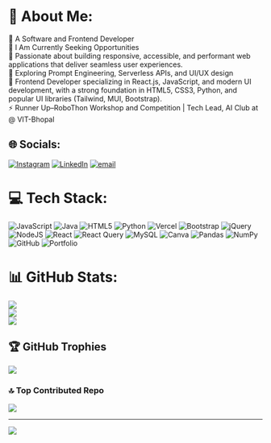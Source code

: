 # 💫 About Me:
🔭 A Software and Frontend Developer <br>👯 I Am Currently Seeking Opportunities<br>🤝 Passionate about building responsive, accessible, and performant web applications that deliver seamless user experiences.<br>🌱 Exploring Prompt Engineering, Serverless APIs, and UI/UX design<br>💬  Frontend Developer specializing in React.js, JavaScript, and modern UI development, with a strong foundation in HTML5, CSS3, Python, and popular UI libraries (Tailwind, MUI, Bootstrap).<br>⚡ Runner Up–RoboThon Workshop and Competition | Tech Lead, AI Club at @ VIT-Bhopal

## 🌐 Socials:
[![Instagram](https://img.shields.io/badge/Instagram-%23E4405F.svg?logo=Instagram&logoColor=white)](https://www.instagram.com/_isha_._24/) [![LinkedIn](https://img.shields.io/badge/LinkedIn-%230077B5.svg?logo=linkedin&logoColor=white)](https://www.linkedin.com/in/ishagurnani2408/) [![email](https://img.shields.io/badge/Email-D14836?logo=gmail&logoColor=white)](mailto:ishagurnani09@gmail.com) 

# 💻 Tech Stack:
![JavaScript](https://img.shields.io/badge/javascript-%23323330.svg?style=for-the-badge&logo=javascript&logoColor=%23F7DF1E) ![Java](https://img.shields.io/badge/java-%23ED8B00.svg?style=for-the-badge&logo=openjdk&logoColor=white) ![HTML5](https://img.shields.io/badge/html5-%23E34F26.svg?style=for-the-badge&logo=html5&logoColor=white) ![Python](https://img.shields.io/badge/python-3670A0?style=for-the-badge&logo=python&logoColor=ffdd54) ![Vercel](https://img.shields.io/badge/vercel-%23000000.svg?style=for-the-badge&logo=vercel&logoColor=white)  ![Bootstrap](https://img.shields.io/badge/bootstrap-%238511FA.svg?style=for-the-badge&logo=bootstrap&logoColor=white) ![jQuery](https://img.shields.io/badge/jquery-%230769AD.svg?style=for-the-badge&logo=jquery&logoColor=white) ![NodeJS](https://img.shields.io/badge/node.js-6DA55F?style=for-the-badge&logo=node.js&logoColor=white) ![React](https://img.shields.io/badge/react-%2320232a.svg?style=for-the-badge&logo=react&logoColor=%2361DAFB) ![React Query](https://img.shields.io/badge/-React%20Query-FF4154?style=for-the-badge&logo=react%20query&logoColor=white) ![MySQL](https://img.shields.io/badge/mysql-4479A1.svg?style=for-the-badge&logo=mysql&logoColor=white) ![Canva](https://img.shields.io/badge/Canva-%2300C4CC.svg?style=for-the-badge&logo=Canva&logoColor=white) ![Pandas](https://img.shields.io/badge/pandas-%23150458.svg?style=for-the-badge&logo=pandas&logoColor=white) ![NumPy](https://img.shields.io/badge/numpy-%23013243.svg?style=for-the-badge&logo=numpy&logoColor=white) ![GitHub](https://img.shields.io/badge/github-%23121011.svg?style=for-the-badge&logo=github&logoColor=white) ![Portfolio](https://img.shields.io/badge/Portfolio-%23000000.svg?style=for-the-badge&logo=firefox&logoColor=#FF7139)
# 📊 GitHub Stats:
![](https://github-readme-stats.vercel.app/api?username=isha2408&theme=darcula&hide_border=true&include_all_commits=false&count_private=false)<br/>
![](https://nirzak-streak-stats.vercel.app/?user=isha2408&theme=darcula&hide_border=true)<br/>
![](https://github-readme-stats.vercel.app/api/top-langs/?username=isha2408&theme=darcula&hide_border=true&include_all_commits=false&count_private=false&layout=compact)

## 🏆 GitHub Trophies
![](https://github-profile-trophy.vercel.app/?username=isha2408&theme=radical&no-frame=false&no-bg=true&margin-w=4)

### 🔝 Top Contributed Repo
![](https://github-contributor-stats.vercel.app/api?username=isha2408&limit=5&theme=great-gatsby&combine_all_yearly_contributions=true)

---
[![](https://visitcount.itsvg.in/api?id=isha2408&icon=0&color=0)](https://visitcount.itsvg.in)

